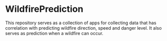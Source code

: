 # WildfirePrediction
This repository serves as a collection of apps for collecting data that has correlation with predicting wildfire direction, speed and danger level. It also serves as prediction when a wildfire can occur.
